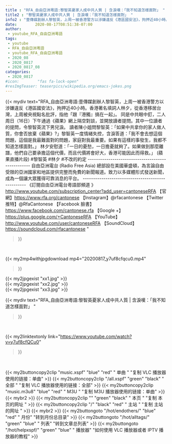```yaml
---
title : "RFA_自由亞洲粵語:黎智英憂家人成中共人質 | 含淚嘆：「我不知道怎樣面對」 "
title2 : "黎智英憂家人成中共人質 | 含淚嘆：「我不知道怎樣面對」 "
info2 : "壹傳媒創辦人黎智英，上周一被香港警方以涉嫌違反《港區國安法》，拘押近40小時。香港著名填詞人林夕，從香港移居台灣，上周被央視點名批評，指他「跟『港獨』搞在一起」。  同是中共眼中釘，二人周日（16日）下午通過《蘋果》網上隔空對談，並開放讀者提問。其中一位讀者的提問，令黎智英流下男兒淚。  讀者陳小姐問黎智英：「如果中共拿你的家人做人質，你會否放棄《蘋果》?」黎智英一度情緒失控，含淚答道：「我不會去想這個問題，這個是我最難面對的問題，家庭對我最重要。如果有這樣的事發生，我都不知道怎樣面對。」  林夕安慰道：「一日的憂愁，一日擔憂就夠了。如果做到那麼離譜，他們自己要承擔這個代價，而且代價將會好大，香港可能因此而得救。」  (蘋果直播片段)  #黎智英 #林夕 #不改的約定  --------------------------------------------------  自由亞洲電台 (Radio Free Asia) 總部設在美國華盛頓，為言論自由受限的亞洲國家和地區提供完整而免費的新聞報道。致力以多媒體形式發送新聞，成為一個讓大眾獲得可靠消息的平台。  --------------------------------------------------  《訂閱自由亞洲電台粵語部頻道 》 http://www.youtube.com/subscription_center?add_user=cantoneseRFA  【官網】https://www.rfa.org/cantonese 【Instagram】@rfacantonese 【Twitter 推特】@RfaCantonese 【Facebook 臉書】https://www.facebook.com/cantonese.rfa 【Google +】https://plus.google.com/+CantoneseRFA 【YouTube】http://www.youtube.com/user/cantoneseRFA 【SoundCloud】https://soundcloud.com/rfacantonese "
date:        2020-08-17T08:51:38-07:00
author:
 - youtube_RFA_自由亞洲粵語
tags:
 - youtube
 - RFA_自由亞洲粵語
 - youtube_RFA_自由亞洲粵語
 - 2020_08
 - 2020_0817
 - 2020_0817_08
categories:
 - 2020_0817
#icon:        "fas fa-lock-open"
#resImgTeaser: teaserpics/wikipedia.org/emacs-jokes.png
---
```


{{< mydiv text="RFA_自由亞洲粵語:壹傳媒創辦人黎智英，上周一被香港警方以涉嫌違反《港區國安法》，拘押近40小時。香港著名填詞人林夕，從香港移居台灣，上周被央視點名批評，指他「跟『港獨』搞在一起」。  同是中共眼中釘，二人周日（16日）下午通過《蘋果》網上隔空對談，並開放讀者提問。其中一位讀者的提問，令黎智英流下男兒淚。  讀者陳小姐問黎智英：「如果中共拿你的家人做人質，你會否放棄《蘋果》?」黎智英一度情緒失控，含淚答道：「我不會去想這個問題，這個是我最難面對的問題，家庭對我最重要。如果有這樣的事發生，我都不知道怎樣面對。」  林夕安慰道：「一日的憂愁，一日擔憂就夠了。如果做到那麼離譜，他們自己要承擔這個代價，而且代價將會好大，香港可能因此而得救。」  (蘋果直播片段)  #黎智英 #林夕 #不改的約定  --------------------------------------------------  自由亞洲電台 (Radio Free Asia) 總部設在美國華盛頓，為言論自由受限的亞洲國家和地區提供完整而免費的新聞報道。致力以多媒體形式發送新聞，成為一個讓大眾獲得可靠消息的平台。  --------------------------------------------------  《訂閱自由亞洲電台粵語部頻道 》 http://www.youtube.com/subscription_center?add_user=cantoneseRFA  【官網】https://www.rfa.org/cantonese 【Instagram】@rfacantonese 【Twitter 推特】@RfaCantonese 【Facebook 臉書】https://www.facebook.com/cantonese.rfa 【Google +】https://plus.google.com/+CantoneseRFA 【YouTube】http://www.youtube.com/user/cantoneseRFA 【SoundCloud】https://soundcloud.com/rfacantonese "
>}}
<br>


{{< my2mp4withjpgdownload mp4="20200817_y7uf8cfqcu0.mp4"
>}}

{{< my2jpgexist "xx1.jpg" >}}<br>
{{< my2jpgexist "xx2.jpg" >}}<br>
{{< my2jpgexist "xx3.jpg" >}}<br>



{{< mydiv text="RFA_自由亞洲粵語:黎智英憂家人成中共人質 | 含淚嘆：「我不知道怎樣面對」 "
>}}
<br>

{{< my2linktextonly link="https://www.youtube.com/watch?v=y7uf8cfQCu0"
>}}


<br>

{{< my2buttoncopy2clip "music.xspf"        "blue"   "red"    " 单曲 "  "复制 VLC 播放器使用的链接：单曲" >}} {{< my2buttoncopy2clip "/all.xspf"         "green"  "black"  " 全部 "  "复制 VLC 播放器使用的链接：全部" >}} {{< my2buttoncopy2clip "music.m3u8"        "blue"   "red"    " M3U  "    "复制 M3U 播放器使用的链接：单曲" >}} {{< mybr2 >}} {{< my2buttoncopy2clip ""                  "green"  "black"  " 本页 "    "复制 本页的网址 " >}} {{< my2buttoncopy2clip "/"                 "black"  "red"    " 主站 "    "复制 主站的网址 " >}} {{< mybr2 >}} {{< my2buttongoto      "/hot/endothers/"   "blue"   "red"    " 月份"   "转到月份总目录" >}} {{< my2buttongoto      "/hot/alltags/"     "green"  "blue"   " 列表"   "转到文章总列表" >}} {{< my2buttongoto      "/hot/helpxspf/"    "green"  "blue"   " 播放器" "如何使用 VLC 播放器或者 IPTV 播放器的教程" >}} 
